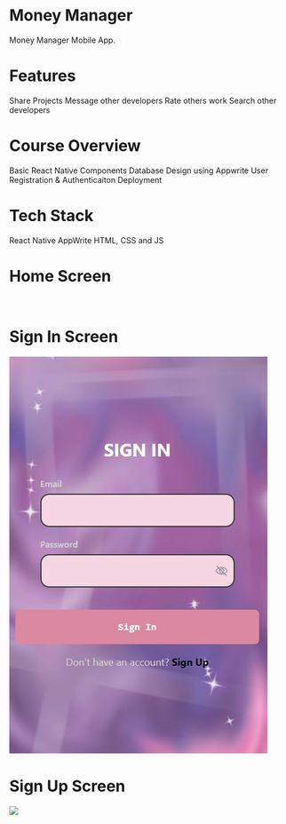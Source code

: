 # Money Manager
Money Manager Mobile App.

# Features
Share Projects
Message other developers
Rate others work
Search other developers
# Course Overview
Basic React Native Components
Database Design using Appwrite
User Registration & Authenticaiton
Deployment
# Tech Stack
React Native
AppWrite
HTML, CSS and JS
# Home Screen
<img src = ""></img>
# Sign In Screen
<img src = "assets/signin.png"></img>
# Sign Up Screen
<img src = "assets/signup.png)"></img>